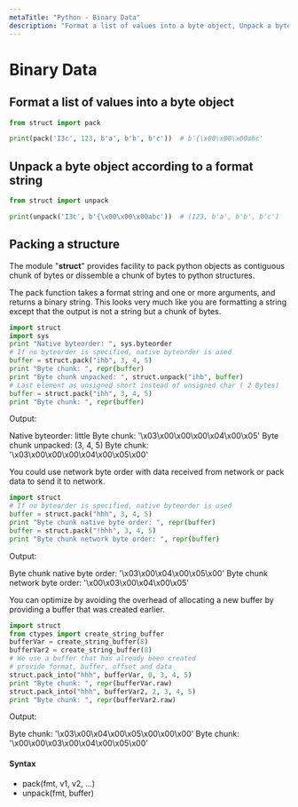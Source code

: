 ```yaml
---
metaTitle: "Python - Binary Data"
description: "Format a list of values into a byte object, Unpack a byte object according to a format string, Packing a structure"
---
```


# Binary Data



## Format a list of values into a byte object


```py
from struct import pack

print(pack('I3c', 123, b'a', b'b', b'c'))  # b'{\x00\x00\x00abc'

```



## Unpack a byte object according to a format string


```py
from struct import unpack

print(unpack('I3c', b'{\x00\x00\x00abc'))  # (123, b'a', b'b', b'c')

```



## Packing a structure


The module "**struct**" provides facility to pack python objects as contiguous chunk of bytes or dissemble a chunk of bytes to python structures.

The pack function takes a format string and one or more arguments, and returns a binary string. This looks very much like you are formatting a string except that the output is not a string but a chunk of bytes.

```py
import struct
import sys
print "Native byteorder: ", sys.byteorder
# If no byteorder is specified, native byteorder is used
buffer = struct.pack("ihb", 3, 4, 5)
print "Byte chunk: ", repr(buffer)
print "Byte chunk unpacked: ", struct.unpack("ihb", buffer)
# Last element as unsigned short instead of unsigned char ( 2 Bytes)
buffer = struct.pack("ihh", 3, 4, 5)
print "Byte chunk: ", repr(buffer)

```

Output:

> 
<p>Native byteorder:  little Byte chunk:  '\x03\x00\x00\x00\x04\x00\x05'
Byte chunk unpacked:  (3, 4, 5) Byte chunk:
'\x03\x00\x00\x00\x04\x00\x05\x00'</p>


You could use network byte order with data received from network or pack data to send it to network.

```py
import struct
# If no byteorder is specified, native byteorder is used
buffer = struct.pack("hhh", 3, 4, 5)
print "Byte chunk native byte order: ", repr(buffer)
buffer = struct.pack("!hhh", 3, 4, 5)
print "Byte chunk network byte order: ", repr(buffer)

```

Output:

> 
Byte chunk native byte order:  '\x03\x00\x04\x00\x05\x00'
Byte chunk network byte order:  '\x00\x03\x00\x04\x00\x05'


You can optimize by avoiding the overhead of allocating a new buffer by providing a buffer that was created earlier.

```py
import struct
from ctypes import create_string_buffer
bufferVar = create_string_buffer(8)
bufferVar2 = create_string_buffer(8)
# We use a buffer that has already been created
# provide format, buffer, offset and data
struct.pack_into("hhh", bufferVar, 0, 3, 4, 5)
print "Byte chunk: ", repr(bufferVar.raw)
struct.pack_into("hhh", bufferVar2, 2, 3, 4, 5)
print "Byte chunk: ", repr(bufferVar2.raw)

```

Output:

> 
Byte chunk:  '\x03\x00\x04\x00\x05\x00\x00\x00'
Byte chunk:  '\x00\x00\x03\x00\x04\x00\x05\x00'




#### Syntax


- pack(fmt, v1, v2, ...)
- unpack(fmt, buffer)

